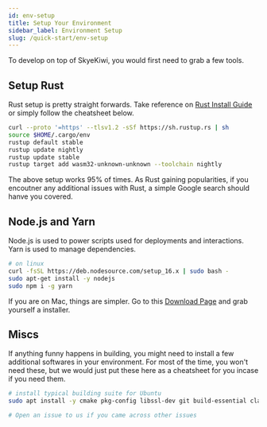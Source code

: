 ```yaml
---
id: env-setup 
title: Setup Your Environment
sidebar_label: Environment Setup
slug: /quick-start/env-setup
---
```


To develop on top of SkyeKiwi, you would first need to grab a few tools. 

## Setup Rust

Rust setup is pretty straight forwards. Take reference on [Rust Install Guide](https://www.rust-lang.org/tools/install) or simply follow the cheatsheet below. 

```bash
curl --proto '=https' --tlsv1.2 -sSf https://sh.rustup.rs | sh
source $HOME/.cargo/env
rustup default stable
rustup update nightly
rustup update stable
rustup target add wasm32-unknown-unknown --toolchain nightly
```

The above setup works 95% of times. As Rust gaining popularities, if you encoutner any additional issues with Rust, a simple Google search should hanve you covered.

## Node.js and Yarn

Node.js is used to power scripts used for deployments and interactions. Yarn is used to manage dependencies. 

```bash
# on linux 
curl -fsSL https://deb.nodesource.com/setup_16.x | sudo bash -
sudo apt-get install -y nodejs
sudo npm i -g yarn
```

If you are on Mac, things are simpler. Go to this [Download Page](https://nodejs.org/en/download/) and grab yourself a installer. 

## Miscs

If anything funny happens in building, you might need to install a few additional softwares in your environment. For most of the time, you won't need these, but we would just put these here as a cheatsheet for you incase if you need them. 

```bash
# install typical building suite for Ubuntu 
sudo apt install -y cmake pkg-config libssl-dev git build-essential clang libclang-dev curl

# Open an issue to us if you came across other issues
```

 